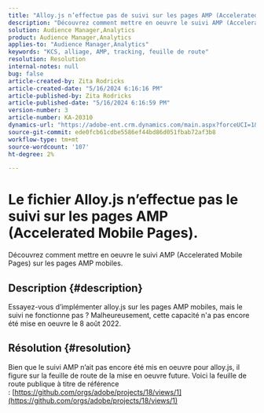 ```yaml
---
title: "Alloy.js n’effectue pas de suivi sur les pages AMP (Accelerated Mobile Pages)"
description: "Découvrez comment mettre en oeuvre le suivi AMP (Accelerated Mobile Pages) sur les pages AMP mobiles."
solution: Audience Manager,Analytics
product: Audience Manager,Analytics
applies-to: "Audience Manager,Analytics"
keywords: "KCS, alliage, AMP, tracking, feuille de route"
resolution: Resolution
internal-notes: null
bug: false
article-created-by: Zita Rodricks
article-created-date: "5/16/2024 6:16:16 PM"
article-published-by: Zita Rodricks
article-published-date: "5/16/2024 6:16:59 PM"
version-number: 3
article-number: KA-20310
dynamics-url: "https://adobe-ent.crm.dynamics.com/main.aspx?forceUCI=1&pagetype=entityrecord&etn=knowledgearticle&id=79dd435e-b013-ef11-9f89-6045bd0298d4"
source-git-commit: ede0fcb61cdbe5586ef44bd86d051fbab72af3b8
workflow-type: tm+mt
source-wordcount: '107'
ht-degree: 2%

---
```


# Le fichier Alloy.js n’effectue pas le suivi sur les pages AMP (Accelerated Mobile Pages).


Découvrez comment mettre en oeuvre le suivi AMP (Accelerated Mobile Pages) sur les pages AMP mobiles.

## Description {#description}


Essayez-vous d’implémenter alloy.js sur les pages AMP mobiles, mais le suivi ne fonctionne pas ? Malheureusement, cette capacité n&#39;a pas encore été mise en oeuvre le 8 août 2022.


## Résolution {#resolution}


Bien que le suivi AMP n’ait pas encore été mis en oeuvre pour alloy.js, il figure sur la feuille de route de la mise en oeuvre future. Voici la feuille de route publique à titre de référence : [https://github.com/orgs/adobe/projects/18/views/1](https://github.com/orgs/adobe/projects/18/views/1)
